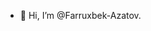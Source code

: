 - 👋 Hi, I’m @Farruxbek-Azatov.

<!---
Farruxbek-Azatov/Farruxbek-Azatov is a ✨ special ✨ repository because its `README.md` (this file) appears on your GitHub profile.
You can click the Preview link to take a look at your changes.
--->
